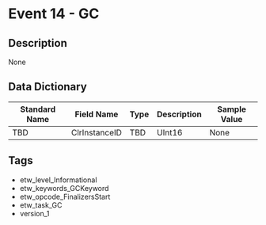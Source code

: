 # Event 14 - GC

## Description
None

## Data Dictionary
|Standard Name|Field Name|Type|Description|Sample Value|
|---|---|---|---|---|
|TBD|ClrInstanceID|TBD|UInt16|None|None|

## Tags
* etw_level_Informational
* etw_keywords_GCKeyword
* etw_opcode_FinalizersStart
* etw_task_GC
* version_1